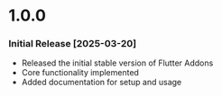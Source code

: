# 1.0.0 

### Initial Release [2025-03-20]

- Released the initial  stable version of Flutter Addons
- Core functionality implemented
- Added documentation for setup and usage